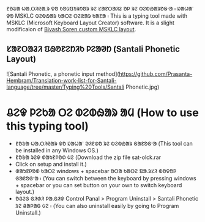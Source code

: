 ᱱᱚᱶᱟ ᱦᱟᱹᱛᱤᱭᱟᱹᱨ ᱫᱚ ᱠᱚᱢᱯᱩᱨᱴᱚᱨ ᱨᱮ ᱥᱟᱱᱛᱟᱤᱲ ᱚᱞ ᱨᱮ ᱵᱮᱵᱷᱟᱨᱚᱜᱼᱟ ᱾ ᱡᱟᱦᱟᱸ ᱫᱚ MSKLC ᱵᱮᱵᱷᱟᱨ ᱠᱟᱛᱮ ᱛᱮᱭᱟᱨ ᱠᱟᱱᱟ ᱾ 
This is a typing tool made with MSKLC (Microsoft Keyboard Layout Creator) software. It is a slight modificaion of [Bivash Soren custom MSKLC layout](https://archive.org/details/OlchikiSoftwareBivashSoren). 

## ᱥᱟᱱᱛᱟᱲᱤ ᱯᱷᱚᱱᱮᱴᱤᱠ ᱞᱮᱟᱣᱴ (Santali Phonetic Layout)

![Santali Phonetic, a phonetic input method](https://github.com/Prasanta-Hembram/Translation-work-list-for-Santali-language/tree/master/Typing%20Tools/Santali Phonetic.jpg)

# ᱪᱮᱫ ᱞᱮᱠᱟ ᱛᱮ ᱵᱮᱵᱷᱟᱨ ᱟᱢ (How to use this typing tool)
* ᱱᱚᱶᱟ ᱦᱟᱹᱛᱤᱭᱟᱨ ᱫᱚ ᱡᱟᱦᱟᱸ ᱣᱤᱱᱰᱚ ᱨᱮ ᱵᱮᱵᱷᱟᱨ ᱜᱟᱱᱚᱜᱼᱟ (This tool can be installed in any Windows OS.)
* ᱱᱚᱶᱟ ᱨᱮᱫ ᱰᱟᱩᱱᱞᱚᱰ ᱢᱮ (Download the zip file sat-olck.rar
* Click on setup and install it.)
* ᱰᱟᱩᱱᱞᱚᱰ ᱠᱟᱛᱮ windows + spacebar ᱚᱛᱟ ᱠᱟᱛᱮ ᱯᱟᱹᱨᱥᱤ ᱵᱚᱫᱚᱞ ᱜᱟᱱᱚᱜᱼᱟ ᱾ (You can switch between the keyboard by pressing windows + spacebar or you can set button on your own to switch keyboard layout.)
* ᱚᱪᱮᱜ ᱜᱤᱰᱤ ᱞᱟᱹᱜᱤᱫ Control Panal > Program Uninstall > Santali Phonetic ᱨᱮ ᱪᱟᱞᱟᱜ ᱢᱮ ᱾ (You can also uninstall easily by going to Program Uninstall.)

